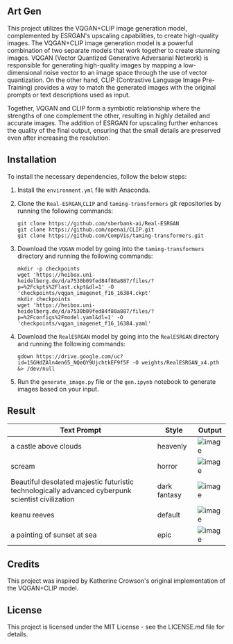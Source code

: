 ## Art Gen

This project utilizes the VQGAN+CLIP image generation model, complemented by ESRGAN's upscaling capabilities, to create high-quality images. The VQGAN+CLIP image generation model is a powerful combination of two separate models that work together to create stunning images. VQGAN (Vector Quantized Generative Adversarial Network) is responsible for generating high-quality images by mapping a low-dimensional noise vector to an image space through the use of vector quantization. On the other hand, CLIP (Contrastive Language Image Pre-Training) provides a way to match the generated images with the original prompts or text descriptions used as input.

Together, VQGAN and CLIP form a symbiotic relationship where the strengths of one complement the other, resulting in highly detailed and accurate images. The addition of ESRGAN for upscaling further enhances the quality of the final output, ensuring that the small details are preserved even after increasing the resolution.

## Installation

To install the necessary dependencies, follow the below steps:

1. Install the `environment.yml` file with Anaconda.

2. Clone the `Real-ESRGAN`,`CLIP` and `taming-transformers` git repositories by running the following commands:
    ```
    git clone https://github.com/sberbank-ai/Real-ESRGAN
    git clone https://github.com/openai/CLIP.git
    git clone https://github.com/CompVis/taming-transformers.git
    ```
    
3. Download the `VQGAN` model by going into the `taming-transformers` directory and running the following commands:
    ```
    mkdir -p checkpoints
    wget 'https://heibox.uni-heidelberg.de/d/a7530b09fed84f80a887/files/?p=%2Fckpts%2Flast.ckpt&dl=1' -O 'checkpoints/vqgan_imagenet_f16_16384.ckpt'
    mkdir checkpoints
    wget 'https://heibox.uni-heidelberg.de/d/a7530b09fed84f80a887/files/?p=%2Fconfigs%2Fmodel.yaml&dl=1' -O 'checkpoints/vqgan_imagenet_f16_16384.yaml'
    ``` 
    
4. Download the `RealESRGAN` model by going into the `RealESRGAN` directory and running the following commands:
    ```
    gdown https://drive.google.com/uc?id=1SGHdZAln4en65_NQeQY9UjchtkEF9f5F -O weights/RealESRGAN_x4.pth &> /dev/null
    ``` 
    
5. Run the `generate_image.py` file or the `gen.ipynb` notebook to generate images based on your input.


## Result

|Text Prompt |Style |Output |
|--- |---|---|
|a castle above clouds  |heavenly | ![image](https://github.com/lytsl/art-gen/assets/85685866/4a733ff3-bdc4-4621-b1d3-f0df7261081f)|
|scream |horror | ![image](https://github.com/lytsl/art-gen/assets/85685866/38b8885e-97bf-44a7-a977-0a060a0e6556)|
|Beautiful desolated majestic futuristic technologically advanced cyberpunk scientist civilization |dark fantasy |![image](https://github.com/lytsl/art-gen/assets/85685866/63cb4774-4549-4f0d-8f62-b40921557d24)|
|keanu reeves |default |![image](https://github.com/lytsl/art-gen/assets/85685866/039f9c89-7042-4581-8a85-3f1d3bc5d1df)|
|a painting of sunset at sea |epic |![image](https://github.com/lytsl/art-gen/assets/85685866/9ac16673-5d89-4e35-82b9-f7a299a905a2) |


## Credits

This project was inspired by Katherine Crowson's original implementation of the VQGAN+CLIP model.

## License

This project is licensed under the MIT License - see the LICENSE.md file for details.
